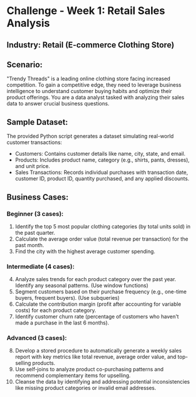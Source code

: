 # Challenge - Week 1: Retail Sales Analysis

## Industry: Retail (E-commerce Clothing Store)

## Scenario:

"Trendy Threads" is a leading online clothing store facing increased competition. To gain a competitive edge, they need to leverage business intelligence to understand customer buying habits and optimize their product offerings. You are a data analyst tasked with analyzing their sales data to answer crucial business questions.

## Sample Dataset:

The provided Python script generates a dataset simulating real-world customer transactions:

- Customers: Contains customer details like name, city, state, and email.
- Products: Includes product name, category (e.g., shirts, pants, dresses), and unit price.
- Sales Transactions: Records individual purchases with transaction date, customer ID, product ID, quantity purchased, and any applied discounts.
  
## Business Cases:

### Beginner (3 cases):

1. Identify the top 5 most popular clothing categories (by total units sold) in the past quarter.
2. Calculate the average order value (total revenue per transaction) for the past month.
3. Find the city with the highest average customer spending.
   
### Intermediate (4 cases):

4. Analyze sales trends for each product category over the past year. Identify any seasonal patterns. (Use window functions)
5. Segment customers based on their purchase frequency (e.g., one-time buyers, frequent buyers). (Use subqueries)
6. Calculate the contribution margin (profit after accounting for variable costs) for each product category.
7. Identify customer churn rate (percentage of customers who haven't made a purchase in the last 6 months).
   
### Advanced (3 cases):
8. Develop a stored procedure to automatically generate a weekly sales report with key metrics like total revenue, average order value, and top-selling products.
9. Use self-joins to analyze product co-purchasing patterns and recommend complementary items for upselling.
10. Cleanse the data by identifying and addressing potential inconsistencies like missing product categories or invalid email addresses.

